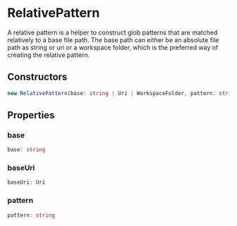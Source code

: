 # RelativePattern

A relative pattern is a helper to construct glob patterns that are matched relatively to a base file path. The base path can either be an absolute file path as string or uri or a workspace folder, which is the preferred way of creating the relative pattern.

## Constructors

```typescript
new RelativePattern(base: string | Uri | WorkspaceFolder, pattern: string): RelativePattern
```

## Properties

### base

```typescript
base: string
```

### baseUri

```typescript
baseUri: Uri
```

### pattern

```typescript
pattern: string
```

